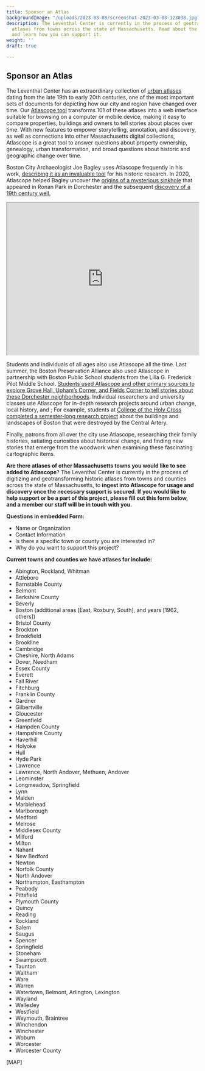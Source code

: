 ```yaml
---
title: Sponsor an Atlas
backgroundImage: "/uploads/2023-03-08/screenshot-2023-03-03-123038.jpg"
description: The Leventhal Center is currently in the process of geotransforming historic
  atlases from towns across the state of Massachusetts. Read about the project here
  and learn how you can support it.
weight: ''
draft: true

---
```

## Sponsor an Atlas

The Leventhal Center has an extraordinary collection of [urban atlases](https://collections.leventhalmap.org/search?utf8=%E2%9C%93&f%5Bcollection_name_ssim%5D%5B%5D=Urban+Maps+%28Collection+of+Distinction%29&f%5Bsubject_facet_ssim%5D%5B%5D=Boston+%28Mass.%29--Maps&search_field=dummy_range&range%5Bdate_facet_yearly_itim%5D%5Bbegin%5D=1860&range%5Bdate_facet_yearly_itim%5D%5Bend%5D=1950&commit=Apply) dating from the late 19th to early 20th centuries, one of the most important sets of documents for depicting how our city and region have changed over time. Our [Atlascope tool](https://atlascope.leventhalmap.org/) transforms 101 of these atlases into a web interface suitable for browsing on a computer or mobile device, making it easy to compare properties, buildings and owners to tell stories about places over time. With new features to empower storytelling, annotation, and discovery, as well as connections into other Massachusetts digital collections, Atlascope is a great tool to answer questions about property ownership, genealogy, urban transformation, and broad questions about historic and geographic change over time.

Boston City Archaeologist Joe Bagley uses Atlascope frequently in his work, [describing it as an invaluable tool](https://www.leventhalmap.org/articles/archaeology-and-atlascope/) for his historic research. In 2020, Atlascope helped Bagley uncover the [origins of a mysterious sinkhole](https://www.boston.gov/news/update-ronan-park-well) that appeared in Ronan Park in Dorchester and the subsequent [discovery of a 19th century well.](https://www.wcvb.com/article/archaeologists-discover-forgotten-well-inside-sinkhole-in-dorchesters-ronan-park/34931536#)

<iframe src="https://atlascope.org/#/view:share$mode:glass$center:-71.06153,42.30355$zoom:18.71$base:massgis-2021-orthos$overlay:ark:/76611/al8c3c271" width="100%" height="400"></iframe>

Students and individuals of all ages also use Atlascope all the time. Last summer, the Boston Preservation Alliance also used Atlascope in partnership with Boston Public School students from the Lilla G. Frederick Pilot Middle School. [Students used Atlascope and other primary sources to explore Grove Hall, Upham’s Corner, and Fields Corner to tell stories about these Dorchester neighborhoods](https://www.youtube.com/watch?v=Ak0nDQpNOe0). Individual researchers and university classes use Atlascope for in-depth research projects around urban change, local history, and ; For example, students at [College of the Holy Cross completed a semester-long research project](https://www.leventhalmap.org/articles/before-displacement-part-two/) about the buildings and landscapes of Boston that were destroyed by the Central Artery.

Finally, patrons from all over the city use Atlascope, researching their family histories, satiating curiosities about historical change, and finding new stories that emerge from the woodwork when examining these fascinating cartographic items.

**Are there atlases of other Massachusetts towns you would like to see added to Atlascope**? The Leventhal Center is currently in the process of digitizing and geotransforming historic atlases from towns and counties across the state of Massachusetts, to **ingest into Atlascope for usage and discovery once the necessary support is secured**. **If you would like to help support or be a part of this project, please fill out this form below, and a member our staff will be in touch with you.**

**Questions in embedded Form:**

* Name or Organization
* Contact Information
* Is there a specific town or county you are interested in?
* Why do you want to support this project?

**Current towns and counties we have atlases for include:**

* Abington, Rockland, Whitman
* Attleboro
* Barnstable County
* Belmont
* Berkshire County
* Beverly
* Boston (additional areas \[East, Roxbury, South\], and years \[1962, others\])
* Bristol County
* Brockton
* Brookfield
* Brookline
* Cambridge
* Cheshire, North Adams
* Dover, Needham
* Essex County
* Everett
* Fall River
* Fitchburg
* Franklin County
* Gardner
* Gilbertville
* Gloucester
* Greenfield
* Hampden County
* Hampshire County
* Haverhill
* Holyoke
* Hull
* Hyde Park
* Lawrence
* Lawrence, North Andover, Methuen, Andover
* Leominster
* Longmeadow, Springfield
* Lynn
* Malden
* Marblehead
* Marlborough
* Medford
* Melrose
* Middlesex County
* Milford
* Milton
* Nahant
* New Bedford
* Newton
* Norfolk County
* North Andover
* Northampton, Easthampton
* Peabody
* Pittsfield
* Plymouth County
* Quincy
* Reading
* Rockland
* Salem
* Saugus
* Spencer
* Springfield
* Stoneham
* Swampscott
* Taunton
* Waltham
* Ware
* Warren
* Watertown, Belmont, Arlington, Lexington
* Wayland
* Wellesley
* Westfield
* Weymouth, Braintree
* Winchendon
* Winchester
* Woburn
* Worcester
* Worcester County

\[MAP\]